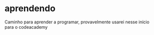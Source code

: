 # aprendendo
Caminho para aprender a programar, provavelmente usarei nesse início para o codeacademy
